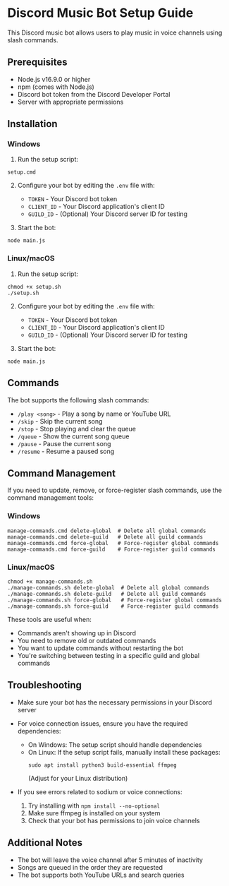 # Discord Music Bot Setup Guide

This Discord music bot allows users to play music in voice channels using slash commands.

## Prerequisites
- Node.js v16.9.0 or higher
- npm (comes with Node.js)
- Discord bot token from the Discord Developer Portal
- Server with appropriate permissions

## Installation

### Windows
1. Run the setup script:
```
setup.cmd
```

2. Configure your bot by editing the `.env` file with:
   - `TOKEN` - Your Discord bot token
   - `CLIENT_ID` - Your Discord application's client ID
   - `GUILD_ID` - (Optional) Your Discord server ID for testing

3. Start the bot:
```
node main.js
```

### Linux/macOS
1. Run the setup script:
```
chmod +x setup.sh
./setup.sh
```

2. Configure your bot by editing the `.env` file with:
   - `TOKEN` - Your Discord bot token
   - `CLIENT_ID` - Your Discord application's client ID
   - `GUILD_ID` - (Optional) Your Discord server ID for testing

3. Start the bot:
```
node main.js
```

## Commands

The bot supports the following slash commands:
- `/play <song>` - Play a song by name or YouTube URL
- `/skip` - Skip the current song
- `/stop` - Stop playing and clear the queue
- `/queue` - Show the current song queue
- `/pause` - Pause the current song
- `/resume` - Resume a paused song

## Command Management

If you need to update, remove, or force-register slash commands, use the command management tools:

### Windows
```
manage-commands.cmd delete-global  # Delete all global commands
manage-commands.cmd delete-guild   # Delete all guild commands
manage-commands.cmd force-global   # Force-register global commands
manage-commands.cmd force-guild    # Force-register guild commands
```

### Linux/macOS
```
chmod +x manage-commands.sh
./manage-commands.sh delete-global  # Delete all global commands
./manage-commands.sh delete-guild   # Delete all guild commands
./manage-commands.sh force-global   # Force-register global commands
./manage-commands.sh force-guild    # Force-register guild commands
```

These tools are useful when:
- Commands aren't showing up in Discord
- You need to remove old or outdated commands
- You want to update commands without restarting the bot
- You're switching between testing in a specific guild and global commands

## Troubleshooting

- Make sure your bot has the necessary permissions in your Discord server
- For voice connection issues, ensure you have the required dependencies:
  - On Windows: The setup script should handle dependencies
  - On Linux: If the setup script fails, manually install these packages:
    ```
    sudo apt install python3 build-essential ffmpeg
    ```
    (Adjust for your Linux distribution)
    
- If you see errors related to sodium or voice connections:
  1. Try installing with `npm install --no-optional`
  2. Make sure ffmpeg is installed on your system
  3. Check that your bot has permissions to join voice channels

## Additional Notes

- The bot will leave the voice channel after 5 minutes of inactivity
- Songs are queued in the order they are requested
- The bot supports both YouTube URLs and search queries
